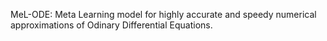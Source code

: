 MeL-ODE: Meta Learning model for highly accurate and speedy numerical approximations of Odinary Differential Equations.

